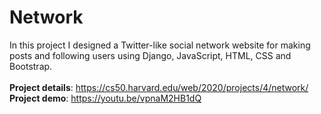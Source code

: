 # **Network**

In this project I designed a Twitter-like social network website for making posts and following users using Django, JavaScript, HTML, CSS and Bootstrap.<br><br>
**Project details**: https://cs50.harvard.edu/web/2020/projects/4/network/
<br>
**Project demo**: https://youtu.be/vpnaM2HB1dQ
